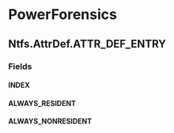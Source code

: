 ﻿# PowerForensics


## Ntfs.AttrDef.ATTR_DEF_ENTRY

### Fields

#### INDEX

#### ALWAYS_RESIDENT

#### ALWAYS_NONRESIDENT
